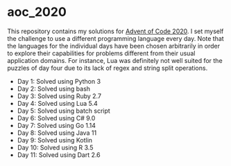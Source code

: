 # aoc_2020

This repository contains my solutions for [Advent of Code 2020](https://adventofcode.com/). I set myself the challenge to use a different programming language every day. Note that the languages for the individual days have been chosen arbitrarily in order to explore their capabilities for problems different from their usual application domains. For instance, Lua was definitely not well suited for the puzzles of day four due to its lack of regex and string split operations.

* Day 1: Solved using Python 3
* Day 2: Solved using bash
* Day 3: Solved using Ruby 2.7
* Day 4: Solved using Lua 5.4
* Day 5: Solved using batch script
* Day 6: Solved using C# 9.0
* Day 7: Solved using Go 1.14
* Day 8: Solved using Java 11
* Day 9: Solved using Kotlin
* Day 10: Solved using R 3.5
* Day 11: Solved using Dart 2.6